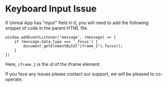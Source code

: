 # Keyboard Input Issue
If Unreal App has "input" field in it, you will need to add the following snippet of code in the parent HTML file.

```
window.addEventListener('message', (message) => {
	if (message.data.type === '_focus') {
		document.getElementById("iframe_1").focus();
	}
})
```

Here, `iframe_1` is the id of the iframe element.


If you face any issues please contact our support, we will be pleased to co-operate.
